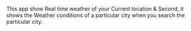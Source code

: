 This app  show Real time weather of your Current location & Second, it  shows the Weather conditions of a particular city when you search the particular city.
